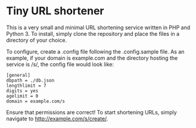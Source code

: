 # Tiny URL shortener

This is a very small and minimal URL shortening service written in PHP and Python 3. To install, simply clone the repository and place the files in a directory of your choice.

To configure, create a .config file following the .config.sample file. As an example, if your domain is example.com and the directory hosting the service is /s/, the config file would look like:

```
[general]
dbpath = ./db.json
lengthlimit = 7
digits = yes
agelimit = 0
domain = example.com/s
```

Ensure that permissions are correct! To start shortening URLs, simply navigate to http://example.com/s/create/.
